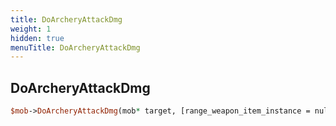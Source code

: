 ```yaml
---
title: DoArcheryAttackDmg
weight: 1
hidden: true
menuTitle: DoArcheryAttackDmg
---
```

## DoArcheryAttackDmg
```perl
$mob->DoArcheryAttackDmg(mob* target, [range_weapon_item_instance = nullptr], [ammo_item_instance = nullptr], uint16 weapon_damage, int16 chance_mod, int16 focus)
```